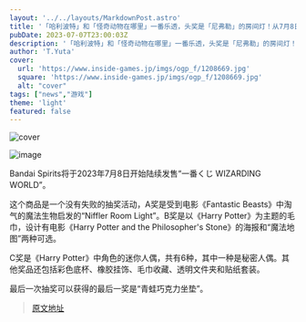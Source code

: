 ```yaml
---
layout: '../../layouts/MarkdownPost.astro'
title: '「哈利波特」和「怪奇动物在哪里」一番乐透，头奖是「尼弗勒」的房间灯！从7月8日开始陆续发售'
pubDate: 2023-07-07T23:00:03Z
description: '「哈利波特」和「怪奇动物在哪里」一番乐透，头奖是「尼弗勒」的房间灯！从7月8日开始陆续发售'
author: 'T.Yuta'
cover:
  url: 'https://www.inside-games.jp/imgs/ogp_f/1208669.jpg'
  square: 'https://www.inside-games.jp/imgs/ogp_f/1208669.jpg'
  alt: "cover"
tags: ["news","游戏"]
theme: 'light'
featured: false
---
```


![cover](https://www.inside-games.jp/imgs/ogp_f/1208669.jpg)

![image](https://www.inside-games.jp/imgs/zoom/1208669.jpg)

Bandai Spirits将于2023年7月8日开始陆续发售“一番くじ WIZARDING WORLD”。

这个商品是一个没有失败的抽奖活动，A奖是受到电影《Fantastic Beasts》中淘气的魔法生物启发的“Niffler Room Light”。B奖是以《Harry Potter》为主题的毛巾，设计有电影《Harry Potter and the Philosopher's Stone》的海报和“魔法地图”两种可选。

C奖是《Harry Potter》中角色的迷你人偶，共有6种，其中一种是秘密人偶。其他奖品还包括彩色底杯、橡胶挂饰、毛巾收藏、透明文件夹和贴纸套装。

最后一次抽奖可以获得的最后一奖是“青蛙巧克力坐垫”。

>[原文地址](https://www.inside-games.jp/article/2023/07/08/147084.html)  